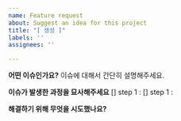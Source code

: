 ```yaml
---
name: Feature request
about: Suggest an idea for this project
title: "[ 생성 ]"
labels: ''
assignees: ''

---
```


**어떤 이슈인가요?**
이슈에 대해서 간단히 설명해주세요.

**이슈가 발생한 과정을 묘사해주세요**
[]  step 1 : 
[]  step 1 : 

**해결하기 위해 무엇을 시도했나요?**
